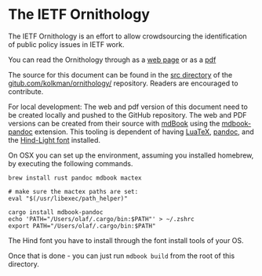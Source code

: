 # The IETF Ornithology

The IETF Ornithology is an effort to allow crowdsourcing  the identification of public policy issues in IETF work.

You can read the Ornithology through as a [web page](https://kolkman.github.io/IETF-ornithology/) or as a [pdf](https://kolkman.github.io/IETF-ornithology/IETF-Ornithology.pdf)

The source for this document can be found in the [src directory](gitub.com/kolkman/ornithology/src) of the 
[gitub.com/kolkman/ornithology/]() repository. Readers are encouraged to contribute. 

For local development: The web and pdf version of this document need to be created locally and pushed to the GitHub repository. The web and PDF versions can be created from their source with
[mdBook](https://rust-lang.github.io/mdBook/cli/init.html) using the
[mdbook-pandoc](https://github.com/max-heller/mdbook-pandoc)
extension. This tooling is dependent of having
[LuaTeX](https://www.luatex.org/),  [pandoc](https://pandoc.org/), and
the [Hind-Light font](https://fonts.google.com/specimen/Hind) installed. 

On OSX you can set up the environment, assuming you installed
homebrew, by executing the following commands.

``` 
brew install rust pandoc mdbook mactex

# make sure the mactex paths are set:
eval "$(/usr/libexec/path_helper)"

cargo install mdbook-pandoc
echo 'PATH="/Users/olaf/.cargo/bin:$PATH"' > ~/.zshrc 
export PATH="/Users/olaf/.cargo/bin:$PATH"

```

The Hind font you have to install through the font install tools of your OS.

Once that is done - you can just run ```mdbook build``` from the root of this directory.
